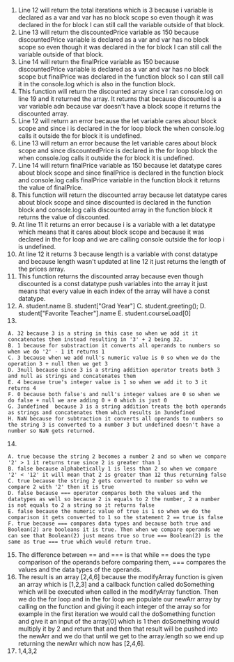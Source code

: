 1. Line 12 will return the total iterations which is 3 because i variable is declared as a var and var has no block scope so even though it was declared in the for block I can still call the variable outside of that block.
2. Line 13 will return the discountedPrice variable as 150 because discountedPrice variable is declared as a var and var has no block scope so even though it was declared in the for block I can still call the variable outside of that block.
3. Line 14 will return the finalPrice variable as 150 because discountedPrice variable is declared as a var and var has no block scope but finalPrice was declared in the function block so I can still call it in the console.log which is also in the function block.
4. This function will return the discounted array since I ran console.log on line 19 and it returned the array. It returns that because discounted is a var variable adn because var doesn't have a block scope it returns the discounted array.
5. Line 12 will return an error because the let variable cares about block scope and since i is declared in the for loop block the when console.log calls it outside the for block it is undefined.
6. Line 13 will return an error because the let variable cares about block scope and since discountedPrice is declared in the for loop block the when console.log calls it outside the for block it is undefined.
7. Line 14 will return finalPrice variable as 150 because let datatype cares about block scope and since finalPrice is declared in the function block and console.log calls finalPrice variable in the function block it returns the value of finalPrice.
8. This function will return the discounted array because let datatype cares about block scope and since discounted is declared in the function block and console.log calls discounted array in the function block it returns the value of discounted.
9. At line 11 it returns an error because i is a variable with a let datatype which means that it cares about block scope and because it was declared in the for loop and we are calling console outside the for loop i is undefined.
10. At line 12 it returns 3 because length is a variable with const datatype and because length wasn't updated at line 12 it just returns the length of the prices array.
11. This function returns the discounted array because even though discounted is a const datatype push variables into the array it just means that every value in each index of the array will have a const datatype.
12. 
    A. student.name
    B. student["Grad Year"]
    C. student.greeting();
    D. student["Favorite Teacher"].name
    E. student.courseLoad[0]
13.  <br>
    A. 32 because 3 is a string in this case so when we add it it concatenates them instead resulting in '3' + 2 being 32.
    B. 1 because for substraction it converts all operands to numbers so when we do '2' - 1 it returns 1
    C. 3 because when we add null's numeric value is 0 so when we do the operation 3 + null then we get 3
    D. 3null because since 3 is a string addition operator treats both 3 and null as strings and concatenates them
    E. 4 because true's integer value is 1 so when we add it to 3 it returns 4 
    F. 0 because both false's and null's integer values are 0 so when we do false + null we are adding 0 + 0 which is just 0 
    G. 3undefined  because 3 is a string addition treats the both operands as strings and concatenates them which results in 3undefined
    H. NaN because for subtraction it converts all operands to numbers so the string 3 is converted to a number 3 but undefined doesn't have a number so NaN gets returned. 
14.  <br>
    A. true because the string 2 becomes a number 2 and so when we compare '2' > 1 it returns true since 2 is greater than 1 
    B. false because alphabetically 1 is less than 2 so when we compare '2' < '12' it will mean that 2 is greater than 12 thus returning false
    C. true because the string 2 gets converted to number so wehn we compare 2 with '2' then it is true 
    D. false because === operator compares both the values and the datatypes as well so because 2 is equals to 2 the number, 2 a number is not equals to 2 a string so it returns false
    E. false because the numeric value of true is 1 so when we do the comparison it gets converted to 1 so the statement 2 == true is false
    F. true because === compares data types and because both true and Boolean(2) are booleans it is true. Then when we compare operands we can see that Boolean(2) just means true so true === Boolean(2) is the same as true === true which would return true.
15. The difference between == and === is that while == does the type comparison of the operands before comparing them, === compares the values and the data types of the operands.
16. The result is an array [2,4,6] because the modifyArray function is given an array which is [1,2,3] and a callback function called doSomething which will be executed when called in the modifyArray function. Then we do the for loop and in the for loop we populate our newArr array by calling on the function and giving it each integer of the array so for example in the first iteration we would call the doSomething function and give it an input of the array[0] which is 1 then doSomething would multiply it by 2 and return that and then that result will be pushed into the newArr and we do that until we get to the array.length so we end up returning the newArr which now has [2,4,6].
17. 1,4,3,2